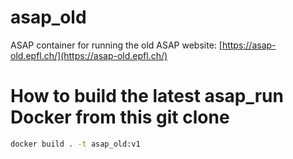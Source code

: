 # asap_old
ASAP container for running the old ASAP website: [https://asap-old.epfl.ch/](https://asap-old.epfl.ch/)

# How to build the latest asap_run Docker from this git clone
```bash
docker build . -t asap_old:v1
```


